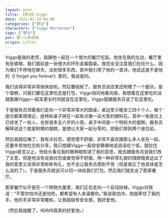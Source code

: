 ```yaml
---
layout: post
title: 【梦记】Viggo
date: 2021-01-14 04:00
categories: ["梦记"]
characters: ["Viggo Mortensen"]
tags: ["梦记"]
pov: 第一人称视角
origin: Lofter
---
```


Viggo是我的老师，我跟他一起在一个很大的餐厅吃饭。他坐在我的左边，餐厅里有些昏暗，我们面前是一张很大的环形金属圆桌。我完全没注意我们在吃什么，因为我们不停地在聊天，谈到很多东西，其中我引用了他的一首诗，他说这是不是他的《I forget you forever》里的，我说是的。

我们谈得非常非常愉快投机，然后要结账了。服务员说店里还附赠了一个甜点，是个蛋糕，问我们要在这里吃还是打包，Viggo询问地看向我，我想着在这里吃的话就能跟Viggo一起呆更长时间就说在这里吃，Viggo就跟服务员说了在这里吃。

于是服务员领着我们走向一个非常非常大的圆桌，桌边至少能坐三四十个人，每个座位都离得很近，座椅和桌子拼在一起有点像一朵大型的塑料花。其中一些座位上已经坐了一些人，也有很多五六岁的小孩，桌子中间是一个特别大的蛋糕。服务员解释说这个就是附赠的蛋糕，是想让大家一起分享的，把我们带到两个座位前。

然后我就后悔了，我有点社恐，感觉很不舒服，非常不喜欢跟那么多人坐在一起，还要辛苦地社交和分享，我只想跟Viggo一起安安静静地说说话吃个饭，就拉住Viggo欲言又止。他低头看见我的眼神就知道了我的意思，就去跟服务员说我们改了主意，但是他没有说我社恐或者觉得不舒服，用一种非常礼貌的措辞既表达出了我的意思又说得非常彬彬有礼，也不会让服务员感到不悦（但是我忘了他具体是怎么说的了）。于是服务员就说可以切一块给我们打包，然后我们就走出了那家餐厅。

那家餐厅似乎是在一个购物大厦里，我们正在走向一个自动扶梯。Viggo对我说：“不管你怕冷还是怕热，都希望有人来温暖你。”我说我怕冷，他就牵住了我的手。他的手非常非常暖和，让我超级有安全感，我好爱他。

（然后我就醒了。呜呜呜我真的好爱他。）